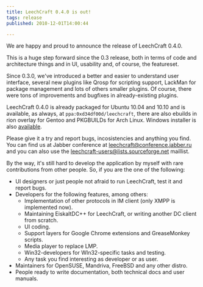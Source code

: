 ```yaml
---
title: LeechCraft 0.4.0 is out!
tags: release
published: 2010-12-01T14:00:44

---
```


We are happy and proud to announce the release of LeechCraft 0.4.0.

This is a huge step forward since the 0.3 release, both in terms of code
and architecture things and in UI, usability and, of course, the
featureset.

Since 0.3.0, we've introduced a better and easier to understand user
interface, several new plugins like Qrosp for scripting support, LackMan
for package management and lots of others smaller plugins. Of course,
there were tons of improvements and bugfixes in already-existing
plugins.

LeechCraft 0.4.0 is already packaged for Ubuntu 10.04 and 10.10 and is
available, as always, at `ppa:0xd34df00d/leechcraft`, there are also
ebuilds in rion overlay for Gentoo and PKGBUILDs for Arch Linux. Windows
installer is also
[available](http://sourceforge.net/projects/leechcraft/files/LeechCraft/0.4/leechcraft-0.4.0-1.exe/download).

Please give it a try and report bugs, incosistencies and anything you
find. You can find us at Jabber conference at
leechcraft@conference.jabber.ru and you can also use the
[leechcraft-users@lists.sourceforge.net](https://lists.sourceforge.net/lists/listinfo/leechcraft-users)
maillist.

By the way, it's still hard to develop the application by myself with
rare contributions from other people. So, if you are the one of the
following:

- UI designers or just people not afraid to run LeechCraft, test it
  and report bugs.
- Developers for the following features, among others:
  - Implementation of other protocols in IM client (only XMPP is
    implemented now).
  - Maintaining EiskaltDC++ for LeechCraft, or writing another DC
    client from scratch.
  - UI coding.
  - Support layers for Google Chrome extensions and
    GreaseMonkey scripts.
  - Media player to replace LMP.
  - Win32-developers for WIn32-specific tasks and testing.
  - Any task you find interesting as developer or as user.
- Maintainers for OpenSUSE, Mandriva, FreeBSD and any other distro.
- People ready to write documentation, both technical docs and
  user manuals.
